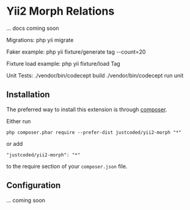 Yii2 Morph Relations
=========================

... docs coming soon

Migrations: php yii migrate

Faker example: php yii fixture/generate tag --count=20

Fixture load example: php yii fixture/load Tag

Unit Tests: 
    ./vendor/bin/codecept build
    ./vendor/bin/codecept run unit
   

Installation
------------

The preferred way to install this extension is through [composer](http://getcomposer.org/download/).

Either run

```
php composer.phar require --prefer-dist justcoded/yii2-morph "*"
```

or add

```
"justcoded/yii2-morph": "*"
```

to the require section of your `composer.json` file.


Configuration
------------
... coming soon
